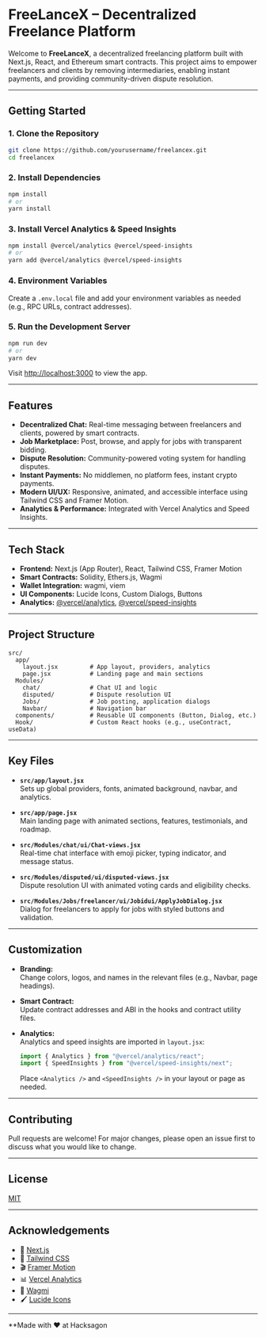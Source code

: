 # FreeLanceX – Decentralized Freelance Platform

Welcome to **FreeLanceX**, a decentralized freelancing platform built with Next.js, React, and Ethereum smart contracts. This project aims to empower freelancers and clients by removing intermediaries, enabling instant payments, and providing community-driven dispute resolution.

---

## Getting Started

### 1. Clone the Repository

```bash
git clone https://github.com/yourusername/freelancex.git
cd freelancex
```

### 2. Install Dependencies

```bash
npm install
# or
yarn install
```

### 3. Install Vercel Analytics & Speed Insights

```bash
npm install @vercel/analytics @vercel/speed-insights
# or
yarn add @vercel/analytics @vercel/speed-insights
```

### 4. Environment Variables

Create a `.env.local` file and add your environment variables as needed (e.g., RPC URLs, contract addresses).

### 5. Run the Development Server

```bash
npm run dev
# or
yarn dev
```

Visit [http://localhost:3000](http://localhost:3000) to view the app.

---

## Features

- **Decentralized Chat:** Real-time messaging between freelancers and clients, powered by smart contracts.
- **Job Marketplace:** Post, browse, and apply for jobs with transparent bidding.
- **Dispute Resolution:** Community-powered voting system for handling disputes.
- **Instant Payments:** No middlemen, no platform fees, instant crypto payments.
- **Modern UI/UX:** Responsive, animated, and accessible interface using Tailwind CSS and Framer Motion.
- **Analytics & Performance:** Integrated with Vercel Analytics and Speed Insights.

---

## Tech Stack

- **Frontend:** Next.js (App Router), React, Tailwind CSS, Framer Motion
- **Smart Contracts:** Solidity, Ethers.js, Wagmi
- **Wallet Integration:** wagmi, viem
- **UI Components:** Lucide Icons, Custom Dialogs, Buttons
- **Analytics:** [@vercel/analytics](https://www.npmjs.com/package/@vercel/analytics), [@vercel/speed-insights](https://www.npmjs.com/package/@vercel/speed-insights)

---

## Project Structure

```
src/
  app/
    layout.jsx         # App layout, providers, analytics
    page.jsx           # Landing page and main sections
  Modules/
    chat/              # Chat UI and logic
    disputed/          # Dispute resolution UI
    Jobs/              # Job posting, application dialogs
    Navbar/            # Navigation bar
  components/          # Reusable UI components (Button, Dialog, etc.)
  Hook/                # Custom React hooks (e.g., useContract, useData)
```

---

## Key Files

- **`src/app/layout.jsx`**  
  Sets up global providers, fonts, animated background, navbar, and analytics.

- **`src/app/page.jsx`**  
  Main landing page with animated sections, features, testimonials, and roadmap.

- **`src/Modules/chat/ui/Chat-views.jsx`**  
  Real-time chat interface with emoji picker, typing indicator, and message status.

- **`src/Modules/disputed/ui/disputed-views.jsx`**  
  Dispute resolution UI with animated voting cards and eligibility checks.

- **`src/Modules/Jobs/freelancer/ui/Jobidui/ApplyJobDialog.jsx`**  
  Dialog for freelancers to apply for jobs with styled buttons and validation.

---

## Customization

- **Branding:**  
  Change colors, logos, and names in the relevant files (e.g., Navbar, page headings).

- **Smart Contract:**  
  Update contract addresses and ABI in the hooks and contract utility files.

- **Analytics:**  
  Analytics and speed insights are imported in `layout.jsx`:
  ```js
  import { Analytics } from "@vercel/analytics/react";
  import { SpeedInsights } from "@vercel/speed-insights/next";
  ```
  Place `<Analytics />` and `<SpeedInsights />` in your layout or page as needed.

---

## Contributing

Pull requests are welcome! For major changes, please open an issue first to discuss what you would like to change.

---

## License

[MIT](LICENSE)

---

## Acknowledgements

- 🚀 [Next.js](https://nextjs.org/)
- 🎨 [Tailwind CSS](https://tailwindcss.com/)
- 🎬 [Framer Motion](https://www.framer.com/motion/)
- 📊 [Vercel Analytics](https://vercel.com/analytics)
- 🔗 [Wagmi](https://wagmi.sh/)
- 🖌️ [Lucide Icons](https://lucide.dev/)

---

**Made with ❤️ at Hacksagon

